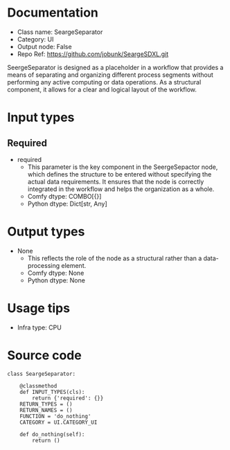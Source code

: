 # Documentation
- Class name: SeargeSeparator
- Category: UI
- Output node: False
- Repo Ref: https://github.com/jobunk/SeargeSDXL.git

SeergeSeparator is designed as a placeholder in a workflow that provides a means of separating and organizing different process segments without performing any active computing or data operations. As a structural component, it allows for a clear and logical layout of the workflow.

# Input types
## Required
- required
    - This parameter is the key component in the SeergeSepactor node, which defines the structure to be entered without specifying the actual data requirements. It ensures that the node is correctly integrated in the workflow and helps the organization as a whole.
    - Comfy dtype: COMBO[{}]
    - Python dtype: Dict[str, Any]

# Output types
- None
    - This reflects the role of the node as a structural rather than a data-processing element.
    - Comfy dtype: None
    - Python dtype: None

# Usage tips
- Infra type: CPU

# Source code
```
class SeargeSeparator:

    @classmethod
    def INPUT_TYPES(cls):
        return {'required': {}}
    RETURN_TYPES = ()
    RETURN_NAMES = ()
    FUNCTION = 'do_nothing'
    CATEGORY = UI.CATEGORY_UI

    def do_nothing(self):
        return ()
```